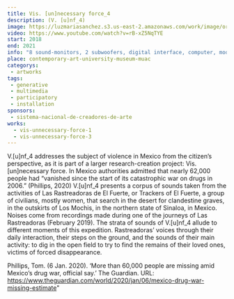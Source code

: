 ```yaml
---
title: Vis. [un]necessary force_4
description: (V. [u]nf_4)
image: https://luzmariasanchez.s3.us-east-2.amazonaws.com/work/image/original/vis4-4.jpg
video: https://www.youtube.com/watch?v=rB-xZ5NqTYE
start: 2018
end: 2021
info: "8 sound-monitors, 2 subwoofers, digital interface, computer, modem, tablet, projector, digital sound + texts, 5 steel tools in ‘T’ shape."
place: contemporary-art-university-museum-muac
categorys:
 - artworks
tags:
 - generative
 - multimedia
 - participatory
 - installation
sponsors:
 - sistema-nacional-de-creadores-de-arte
works:
  - vis-unnecessary-force-1
  - vis-unnecessary-force-3
---
```


V.[u]nf_4 addresses the subject of violence in Mexico from the citizen’s perspective<!--more-->, as it is part of a larger research-creation project: Vis. [un]necessary force. In Mexico authorities admitted that nearly 62,000 people had “vanished since the start of its catastrophic war on drugs in 2006.” (Phillips, 2020) V.[u]nf_4 presents a corpus of sounds taken from the activities of Las Rastreadoras de El Fuerte, or Trackers of El Fuerte, a group of civilians, mostly women, that search in the desert for clandestine graves, in the outskirts of Los Mochis, in the northern state of Sinaloa, in Mexico. Noises come from recordings made during one of the journeys of Las Rastreadoras (February 2019). The strata of sounds of V.[u]nf_4 allude to different moments of this expedition. Rastreadoras’ voices through their daily interaction, their steps on the ground, and the sounds of their main activity: to dig in the open field to try to find the remains of their loved ones, victims of forced disappearance.

Phillips, Tom. (6 Jan. 2020). ‘More than 60,000 people are missing amid Mexico’s drug war, official say.’ The Guardian. URL: https://www.theguardian.com/world/2020/jan/06/mexico-drug-war-missing-estimate"
